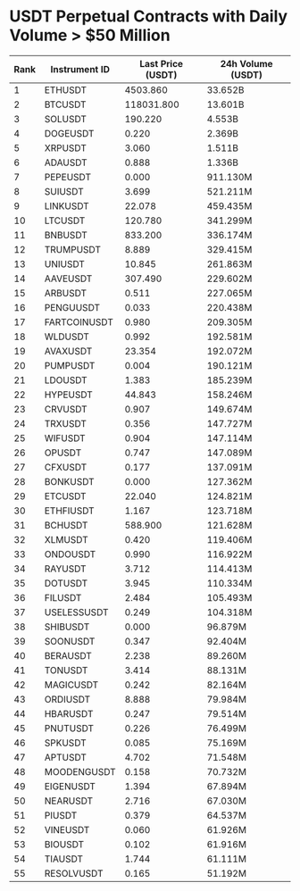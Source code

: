# USDT Perpetual Contracts with Daily Volume > $50 Million

| Rank | Instrument ID | Last Price (USDT) | 24h Volume (USDT) |
|------|---------------|-------------------|-------------------|
| 1 | ETHUSDT | 4503.860 | 33.652B |
| 2 | BTCUSDT | 118031.800 | 13.601B |
| 3 | SOLUSDT | 190.220 | 4.553B |
| 4 | DOGEUSDT | 0.220 | 2.369B |
| 5 | XRPUSDT | 3.060 | 1.511B |
| 6 | ADAUSDT | 0.888 | 1.336B |
| 7 | PEPEUSDT | 0.000 | 911.130M |
| 8 | SUIUSDT | 3.699 | 521.211M |
| 9 | LINKUSDT | 22.078 | 459.435M |
| 10 | LTCUSDT | 120.780 | 341.299M |
| 11 | BNBUSDT | 833.200 | 336.174M |
| 12 | TRUMPUSDT | 8.889 | 329.415M |
| 13 | UNIUSDT | 10.845 | 261.863M |
| 14 | AAVEUSDT | 307.490 | 229.602M |
| 15 | ARBUSDT | 0.511 | 227.065M |
| 16 | PENGUUSDT | 0.033 | 220.438M |
| 17 | FARTCOINUSDT | 0.980 | 209.305M |
| 18 | WLDUSDT | 0.992 | 192.581M |
| 19 | AVAXUSDT | 23.354 | 192.072M |
| 20 | PUMPUSDT | 0.004 | 190.121M |
| 21 | LDOUSDT | 1.383 | 185.239M |
| 22 | HYPEUSDT | 44.843 | 158.246M |
| 23 | CRVUSDT | 0.907 | 149.674M |
| 24 | TRXUSDT | 0.356 | 147.727M |
| 25 | WIFUSDT | 0.904 | 147.114M |
| 26 | OPUSDT | 0.747 | 147.089M |
| 27 | CFXUSDT | 0.177 | 137.091M |
| 28 | BONKUSDT | 0.000 | 127.362M |
| 29 | ETCUSDT | 22.040 | 124.821M |
| 30 | ETHFIUSDT | 1.167 | 123.718M |
| 31 | BCHUSDT | 588.900 | 121.628M |
| 32 | XLMUSDT | 0.420 | 119.406M |
| 33 | ONDOUSDT | 0.990 | 116.922M |
| 34 | RAYUSDT | 3.712 | 114.413M |
| 35 | DOTUSDT | 3.945 | 110.334M |
| 36 | FILUSDT | 2.484 | 105.493M |
| 37 | USELESSUSDT | 0.249 | 104.318M |
| 38 | SHIBUSDT | 0.000 | 96.879M |
| 39 | SOONUSDT | 0.347 | 92.404M |
| 40 | BERAUSDT | 2.238 | 89.260M |
| 41 | TONUSDT | 3.414 | 88.131M |
| 42 | MAGICUSDT | 0.242 | 82.164M |
| 43 | ORDIUSDT | 8.888 | 79.984M |
| 44 | HBARUSDT | 0.247 | 79.514M |
| 45 | PNUTUSDT | 0.226 | 76.499M |
| 46 | SPKUSDT | 0.085 | 75.169M |
| 47 | APTUSDT | 4.702 | 71.548M |
| 48 | MOODENGUSDT | 0.158 | 70.732M |
| 49 | EIGENUSDT | 1.394 | 67.894M |
| 50 | NEARUSDT | 2.716 | 67.030M |
| 51 | PIUSDT | 0.379 | 64.537M |
| 52 | VINEUSDT | 0.060 | 61.926M |
| 53 | BIOUSDT | 0.102 | 61.916M |
| 54 | TIAUSDT | 1.744 | 61.111M |
| 55 | RESOLVUSDT | 0.165 | 51.192M |

